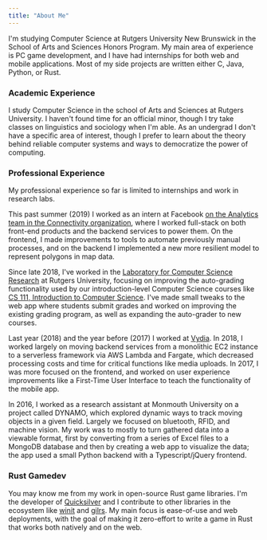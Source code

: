 ```yaml
---
title: "About Me"
---
```


 I'm studying Computer Science at Rutgers University New Brunswick in the School of Arts and Sciences Honors Program. My main area of experience is PC game development, and I have had internships for both web and mobile applications. Most of my side projects are written either C, Java, Python, or Rust.

### Academic Experience

I study Computer Science in the school of Arts and Sciences at Rutgers University. I haven't found time for an official minor, though I try take classes on linguistics and sociology when I'm able. As an undergrad I don't have a specific area of interest, though I prefer to learn about the theory behind reliable computer systems and ways to democratize the power of computing.

### Professional Experience

My professional experience so far is limited to internships and work in research labs.

This past summer (2019) I worked as an intern at Facebook [on the Analytics team in the Connectivity organization](https://connectivity.fb.com/analytics/), where I worked full-stack on both front-end products and the backend services to power them. On the frontend, I made improvements to tools to automate previously manual processes, and on the backend I implemented a new more resilient model to represent polygons in map data.

Since late 2018, I've worked in the [Laboratory for Computer Science Research](https://www.cs.rutgers.edu/lcsr/) at Rutgers University, focusing on improving the auto-grading functionality used by our introduction-level Computer Science courses like [CS 111, Introduction to Computer Science](https://www.cs.rutgers.edu/courses/introduction-to-computer-science). I've made small tweaks to the web app where students submit grades and worked on improving the existing grading program, as well as expanding the auto-grader to new courses.

Last year (2018) and the year before (2017) I worked at [Vydia](https://vydia.com/). In 2018, I worked largely on moving backend services from a monolithic EC2 instance to a serverless framework via AWS Lambda and Fargate, which decreased processing costs and time for critical functions like media uploads. In 2017, I was more focused on the frontend, and worked on user experience improvements like a First-Time User Interface to teach the functionality of the mobile app.

In 2016, I worked as a research assistant at Monmouth University on a project called DYNAMO, which explored dynamic ways to track moving objects in a given field. Largely we focused on bluetooth, RFID, and machine vision. My work was to mostly to turn gathered data into a viewable format, first by converting from a series of Excel files to a MongoDB database and then by creating a web app to visualize the data; the app used a small Python backend with a Typescript/jQuery frontend.

### Rust Gamedev

You may know me from my work in open-source Rust game libraries. I'm the developer of [Quicksilver](https://github.com/ryanisaacg/quicksilver) and I contribute to other libraries in the ecosystem like [winit](https://github.com/rust-windowing/winit) and [gilrs](https://gitlab.com/gilrs-project/gilrs). My main focus is ease-of-use and web deployments, with the goal of making it zero-effort to write a game in Rust that works both natively and on the web.
